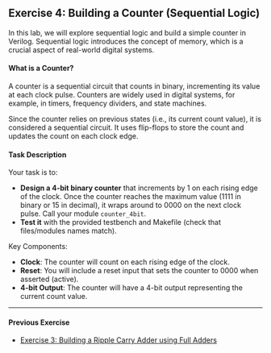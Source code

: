 ## Exercise 4: Building a Counter (Sequential Logic)

In this lab, we will explore sequential logic and build a simple counter in Verilog. Sequential logic introduces the concept of memory, which is a crucial aspect of real-world digital systems.

#### What is a Counter?

A counter is a sequential circuit that counts in binary, incrementing its value at each clock pulse. Counters are widely used in digital systems, for example, in timers, frequency dividers, and state machines.

Since the counter relies on previous states (i.e., its current count value), it is considered a sequential circuit. It uses flip-flops to store the count and updates the count on each clock edge.

#### Task Description

Your task is to:
- **Design a 4-bit binary counter** that increments by 1 on each rising edge of the clock. Once the counter reaches the maximum value (1111 in binary or 15 in decimal), it wraps around to 0000 on the next clock pulse. Call your module `counter_4bit`.
- **Test it** with the provided testbench and Makefile (check that files/modules names match).

Key Components:
- **Clock**: The counter will count on each rising edge of the clock.
- **Reset**: You will include a reset input that sets the counter to 0000 when asserted (active).
- **4-bit Output**: The counter will have a 4-bit output representing the current count value.

- - -

#### Previous Exercise
- [Exercise 3: Building a Ripple Carry Adder using Full Adders](../Ex3_RippleCarryAdder/README.md)
